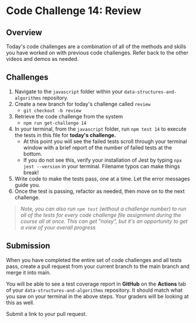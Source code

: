 # Code Challenge 14: Review

## Overview

Today's code challenges are a combination of all of the methods and skills you have worked on with previous code challenges. Refer back to the other videos and demos as needed.

## Challenges

1. Navigate to the `javascript` folder within your `data-structures-and-algorithms` repository.
1. Create a new branch for today's challenge called `review`
   - `git checkout -b review`
1. Retrieve the code challenge from the system
   - `npm run get-challenge 14`
1. In your terminal, from the `javascript` folder, run `npm test 14` to execute the tests in this file for **today's challenge.**
   - At this point you will see the failed tests scroll through your terminal window with a brief report of the number of failed tests at the bottom.
   - If you do not see this, verify your installation of Jest by typing `npx jest --version` in your terminal. Filename typos can make things break!
1. Write code to make the tests pass, one at a time. Let the error messages guide you.
1. Once the test is passing, refactor as needed, then move on to the next challenge.

> *Note, you can also run `npm test` (without a challenge number) to run all of the tests for every code challenge file assignment during the course all at once. This can get "noisy", but it's an opportunity to get a view of your overall progress*

## Submission

When you have completed the entire set of code challenges and all tests pass, create a pull request from your current branch to the main branch and merge it into main.

You will be able to see a test coverage report in **GitHub** on the **Actions** tab of your `data-structures-and-algorithms` repository. It should match what you saw on your terminal in the above steps. Your graders will be looking at this as well.

Submit a link to your pull request.
